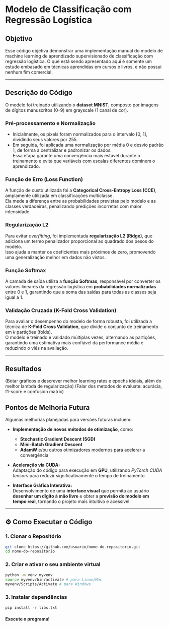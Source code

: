 # Modelo de Classificação com Regressão Logística
## Objetivo

Esse código objetiva demonstrar uma implementação manual do modelo de machine learning de aprendizado supervisionado de classificação com regressão logística. O que está sendo apresentado aqui é somente um estudo embasado em técnicas aprendidas em cursos e livros, e não possui nenhum fim comercial.

---

## Descrição do Código  

O modelo foi treinado utilizando o **dataset MNIST**, composto por imagens de dígitos manuscritos (0–9) em grayscale (1 canal de cor).  

### Pré-processamento e Normalização  
- Inicialmente, os pixels foram normalizados para o intervalo [0, 1], dividindo seus valores por 255.  
- Em seguida, foi aplicada uma normalização por média 0 e desvio padrão 1, de forma a centralizar e padronizar os dados.  
  Essa etapa garante uma convergência mais estável durante o treinamento e evita que variáveis com escalas diferentes dominem o aprendizado.  

### Função de Erro (Loss Function)  
A função de custo utilizada foi a **Categorical Cross-Entropy Loss (CCE)**, amplamente utilizada em classificações multiclasse.  
Ela mede a diferença entre as probabilidades previstas pelo modelo e as classes verdadeiras, penalizando predições incorretas com maior intensidade.  

### Regularização L2  
Para evitar *overfitting*, foi implementada **regularização L2 (Ridge)**, que adiciona um termo penalizador proporcional ao quadrado dos pesos do modelo.  
Isso ajuda a manter os coeficientes mais próximos de zero, promovendo uma generalização melhor em dados não vistos.  

### Função Softmax  
A camada de saída utiliza a **função Softmax**, responsável por converter os valores lineares da regressão logística em **probabilidades normalizadas** entre 0 e 1, garantindo que a soma das saídas para todas as classes seja igual a 1.  

### Validação Cruzada (K-Fold Cross Validation)  
Para avaliar o desempenho do modelo de forma robusta, foi utilizada a técnica de **K-Fold Cross Validation**, que divide o conjunto de treinamento em *k* partições (folds).  
O modelo é treinado e validado múltiplas vezes, alternando as partições, garantindo uma estimativa mais confiável da performance média e reduzindo o viés na avaliação.  

---

## Resultados
(Botar gráficos e descrever melhor learning rates e epochs ideiais, além do melhor lambda de regularização)
(Falar dos metodos do evaluate: acurácia, f1-score e confusion matrix)

## Pontos de Melhoria Futura
Algumas melhorias planejadas para versões futuras incluem:  

- **Implementação de novos métodos de otimização**, como:  
  - **Stochastic Gradient Descent (SGD)**  
  - **Mini-Batch Gradient Descent**  
  - **AdamW** e/ou outros otimizadores modernos para acelerar a convergência  

- **Aceleração via CUDA:**  
  Adaptação do código para execução em **GPU**, utilizando *PyTorch CUDA tensors* para reduzir significativamente o tempo de treinamento.  

- **Interface Gráfica Interativa:**  
  Desenvolvimento de uma **interface visual** que permita ao usuário **desenhar um dígito à mão livre** e obter a **previsão do modelo em tempo real**, tornando o projeto mais intuitivo e acessível.  

---

## ⚙️ Como Executar o Código  

### 1. Clonar o Repositório  
```bash
git clone https://github.com/usuario/nome-do-repositorio.git
cd nome-do-repositorio
```

### 2. Criar e ativar o seu ambiente virtual
```bash
python -m venv myvenv
source myvenv/bin/activate # para Linux/Mac
myvenv/Scripts/Activate # para Windows
```

### 3. Instalar dependências

```bash
pip install -r libs.txt
```

#### Execute o programa!